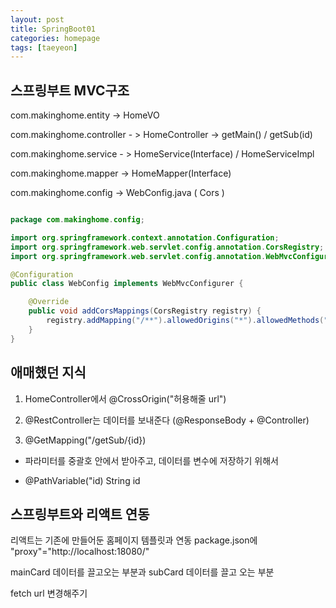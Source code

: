 ```yaml
---
layout: post
title: SpringBoot01
categories: homepage
tags: [taeyeon]
---
```


## 스프링부트 MVC구조 

com.makinghome.entity -> HomeVO

com.makinghome.controller - > HomeController -> getMain() / getSub(id)

com.makinghome.service - > HomeService(Interface) / HomeServiceImpl

com.makinghome.mapper -> HomeMapper(Interface)

com.makinghome.config -> WebConfig.java ( Cors ) 


```1=WebConfig.java

package com.makinghome.config;

import org.springframework.context.annotation.Configuration;
import org.springframework.web.servlet.config.annotation.CorsRegistry;
import org.springframework.web.servlet.config.annotation.WebMvcConfigurer;

@Configuration
public class WebConfig implements WebMvcConfigurer {

	@Override
	public void addCorsMappings(CorsRegistry registry) {
		registry.addMapping("/**").allowedOrigins("*").allowedMethods("GET", "POST");
	}
}
```

## 애매했던 지식

1. HomeController에서 @CrossOrigin("허용해줄 url")

2. @RestController는 데이터를 보내준다 (@ResponseBody + @Controller)

3. @GetMapping("/getSub/{id})

- 파라미터를 중괄호 안에서 받아주고, 데이터를 변수에 저장하기 위해서

- @PathVariable("id) String id
  

## 스프링부트와 리액트 연동

리액트는 기존에 만들어둔 홈페이지 템플릿과 연동 package.json에 "proxy"="http://localhost:18080/"

mainCard 데이터를 끌고오는 부분과 subCard 데이터를 끌고 오는 부분 

fetch url 변경해주기

